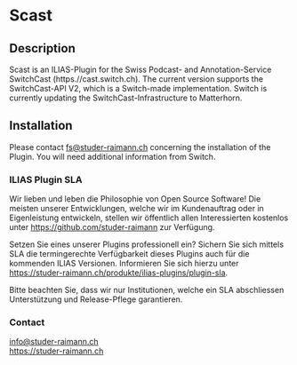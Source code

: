 Scast
=====


Description
-----
Scast is an ILIAS-Plugin for the Swiss Podcast- and Annotation-Service SwitchCast (https.//cast.switch.ch). The current version supports the SwitchCast-API V2, which is a Switch-made implementation. Switch is currently updating the SwitchCast-Infrastructure to Matterhorn.


Installation
-----
Please contact fs@studer-raimann.ch concerning the installation of the Plugin. You will need additional information from Switch.


### ILIAS Plugin SLA

Wir lieben und leben die Philosophie von Open Source Software! Die meisten unserer Entwicklungen, welche wir im Kundenauftrag oder in Eigenleistung entwickeln, stellen wir öffentlich allen Interessierten kostenlos unter https://github.com/studer-raimann zur Verfügung.

Setzen Sie eines unserer Plugins professionell ein? Sichern Sie sich mittels SLA die termingerechte Verfügbarkeit dieses Plugins auch für die kommenden ILIAS Versionen. Informieren Sie sich hierzu unter https://studer-raimann.ch/produkte/ilias-plugins/plugin-sla.

Bitte beachten Sie, dass wir nur Institutionen, welche ein SLA abschliessen Unterstützung und Release-Pflege garantieren.


### Contact
info@studer-raimann.ch  
https://studer-raimann.ch  
